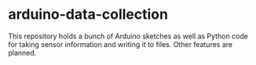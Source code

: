 # arduino-data-collection

This repository holds a bunch of Arduino sketches as well as Python code for taking sensor information and writing it to files.
Other features are planned.
